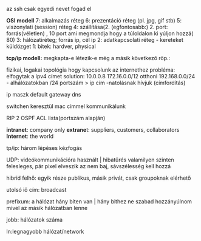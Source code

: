 az ssh csak egyedi nevet fogad el

**OSI modell**
7: alkalmazás réteg
6: prezentáció réteg (pl. jpg, gif stb)
5: viszonylati (session) réteg
4: szállítása(2. (egfontosabb:) 2. port: forrás(véletlen) , 10 port ami megmondja hogy a túloldalon ki yúljon hozzá( 80)
3: hálózatiréteg; forrás ip, cél ip
2: adatkapcsolati réteg - kereteket küldözget
1: bitek: hardver, physical

**tcp/ip modell:**
megkapta-e
létezik-e még a másik
következő röp.:

fizikai, logakai topológia
hogy kapcsolunk az internethez
probléma:
elfogytak a ipv4 címet
solution: 10.0.0.8 172.16.0.0/12
otthoni 192.168.0.0/24                                  - alhálózatokban /24
portszám > ip cím                                         -natolásnak hívjuk (címfordítás)

ip
maszk
default gateway
dns

switchen keresztül mac címmel kommunikálunk

RIP 2
OSPF
ACL lista(portszám alapján)


**intranet**: company only
**extrane**t: suppliers, customers, collaborators
**Internet**: the world



tp/ip: három lépéses kézfogás


UDP: videókommunikációra használt | hibatűrés valamilyen szinten felesleges, pár pixel elveszik az nem baj, sávszélesség kell hozzá

hibrid felhő: egyik része publikus, másik privát, csak groupoknak elérhető


utolsó iő cím: broadcast

prefixum: a hálózat hány biten van | hány bithez ne szabad hozzányúlnom mivel az másik hálózatban lenne

jobb: hálózatok száma

ln:legnagyobb hálózat/network

